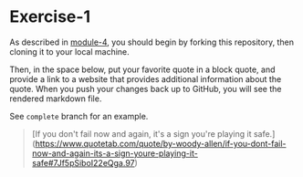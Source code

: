 # Exercise-1

As described in [module-4](https://github.com/INFO-201/m4-git-intro), you should begin by forking this repository, then cloning it to your local machine.

Then, in the space below, put your favorite quote in a block quote, and provide a link to a website that provides additional information about the quote. When you push your changes back up to GitHub, you will see the rendered markdown file.

See `complete` branch for an example.

> [If you don't fail now and again, it's a sign you're playing it safe.] (https://www.quotetab.com/quote/by-woody-allen/if-you-dont-fail-now-and-again-its-a-sign-youre-playing-it-safe#7Jf5pSiboI22eQga.97)
